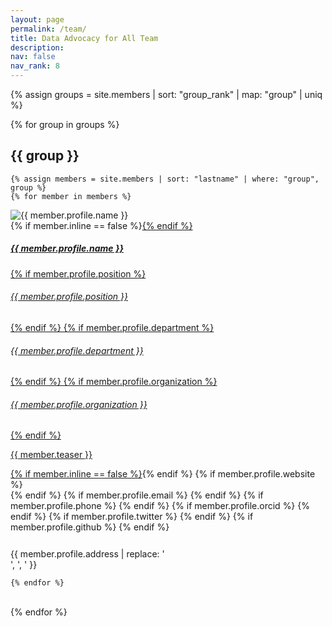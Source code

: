 ```yaml
---
layout: page
permalink: /team/
title: Data Advocacy for All Team
description:
nav: false
nav_rank: 8
---
```


{% assign groups = site.members | sort: "group_rank" | map: "group" | uniq %}

{% for group in groups %}

## {{ group }}

    {% assign members = site.members | sort: "lastname" | where: "group", group %}
    {% for member in members %}

<p>
    <div class="card {% if member.inline == false %}hoverable{% endif %}">
        <div class="row no-gutters">
            <div class="col-sm-4 col-md-3">
                <img src="{{ '/assets/img/' | append: member.profile.image | relative_url }}" class="card-img img-fluid" alt="{{ member.profile.name }}" />
            </div>
            <div class="team col-sm-8 col-md-9">
                <div class="card-body">
                    {% if member.inline == false %}<a href="{{ member.url | relative_url }}">{% endif %}
                    <h5 class="card-title">{{ member.profile.name }}</h5>
                    {% if member.profile.position %}<h6 class="card-subtitle mb-2 text-muted">{{ member.profile.position }}</h6>{% endif %}
                    {% if member.profile.department %}<h6 class="card-subtitle mb-2 text-muted">{{ member.profile.department }}</h6>{% endif %}
                    {% if member.profile.organization %}<h6 class="card-subtitle mb-2 text-muted">{{ member.profile.organization }}</h6>{% endif %}
                    <p class="card-text">
                        {{ member.teaser }}
                    </p>
                    {% if member.inline == false %}</a>{% endif %}
                    {% if member.profile.website %}
                        <br><a href="{{ member.profile.website }}" class="card-link" target="_blank"><i class="fas fa-globe"></i></a>
                    {% endif %}
                    {% if member.profile.email %}
                        <a href="mailto:{{ member.profile.email }}" class="card-link"><i class="fas fa-envelope"></i></a>
                    {% endif %}
                    {% if member.profile.phone %}
                        <a href="tel:{{ member.profile.phone }}" class="card-link"><i class="fas fa-phone"></i></a>
                    {% endif %}
                    {% if member.profile.orcid %}
                        <a href="https://orcid.org/{{ member.profile.orcid }}" class="card-link" target="_blank"><i class="fab fa-orcid"></i></a>
                    {% endif %}
                    {% if member.profile.twitter %}
                        <a href="https://twitter.com/{{ member.profile.twitter }}" class="card-link" target="_blank"><i class="fab fa-twitter"></i></a>
                    {% endif %}
                    {% if member.profile.github %}
                        <a href="https://github.com/{{ member.profile.github }}" class="card-link" target="_blank"><i class="fab fa-github"></i></a>
                    {% endif %}
                    <p class="card-text">
                        <span style="font-size: 0.875rem; display: block; padding-top: 0.7rem;"><i class="fas fa-building-columns"></i> {{ member.profile.address | replace: '<br />', ', ' }}</span> 
                    </p>
                </div>
            </div>
        </div>
    </div>
</p>

    {% endfor %}

<br>
{% endfor %}

<!-- advisory board section to come-->
<!--
## Advisory Board

<div class="row g-4">
  <div class="col-12 col-md-6">
    <div class="card" style="margin-bottom: 1rem;">
      <div class="card-body">
        <h5 class="card-title">Rachel Gross</h5>
        <p class="card-text">
          <i class="fas fa-university"></i> University of Colorado Denver
        </p>
      </div>
    </div>

    <div class="card" style="margin-bottom: 1rem;">
      <div class="card-body">
        <h5 class="card-title">Lindsay Poirier</h5>
        <p class="card-text">
          <i class="fas fa-university"></i> Smith College
        </p>
      </div>
    </div>

    <div class="card" style="margin-bottom: 1rem;">
      <div class="card-body">
        <h5 class="card-title">Urooj Raja</h5>
        <p class="card-text">
          <i class="fas fa-university"></i> Loyola University Chicago
        </p>
      </div>
    </div>

    <div class="card" style="margin-bottom: 1rem;">
      <div class="card-body">
        <h5 class="card-title">Sara Stoudt</h5>
        <p class="card-text">
          <i class="fas fa-university"></i> Bucknell University
        </p>
      </div>
    </div>

    <div class="card" style="margin-bottom: 1rem;">
      <div class="card-body">
        <h5 class="card-title">Joanna Wolfe</h5>
        <p class="card-text">
          <i class="fas fa-university"></i> Carnegie Mellon University
        </p>
      </div>
    </div>
  </div>
</div>
-->
